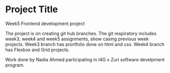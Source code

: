 
# Project Title

Week5 Frontend development project

The project is on creating git hub branches.
The git respiratory includes week3, week4 and week5 assignments, 
show casing previous week projects.
Week3 branch has prortfolio done on html and css.
Week4 branch has Flexbox and Grid projects.

Work done by Nadia Ahmed participating in 
I4G x Zuri software develpment program.